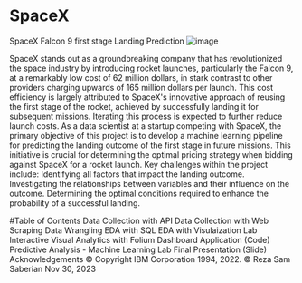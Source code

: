 # SpaceX
SpaceX Falcon 9 first stage Landing Prediction
![image](https://github.com/SamSaberian/SpaceX/assets/107582673/35a805a7-94cc-4226-b004-cd09be4d4121)

SpaceX stands out as a groundbreaking company that has revolutionized the space industry by introducing rocket launches, particularly the Falcon 9, at a remarkably low cost of 62 million dollars, in stark contrast to other providers charging upwards of 165 million dollars per launch. This cost efficiency is largely attributed to SpaceX's innovative approach of reusing the first stage of the rocket, achieved by successfully landing it for subsequent missions. Iterating this process is expected to further reduce launch costs. As a data scientist at a startup competing with SpaceX, the primary objective of this project is to develop a machine learning pipeline for predicting the landing outcome of the first stage in future missions. This initiative is crucial for determining the optimal pricing strategy when bidding against SpaceX for a rocket launch.
Key challenges within the project include:
Identifying all factors that impact the landing outcome.
Investigating the relationships between variables and their influence on the outcome.
Determining the optimal conditions required to enhance the probability of a successful landing.


#Table of Contents
Data Collection with API
Data Collection with Web Scraping
Data Wrangling
EDA with SQL
EDA with Visulaization Lab
Interactive Visual Analytics with Folium
Dashboard Application (Code)
Predictive Analysis - Machine Learning Lab
Final Presentation (Slide)
Acknowledgements
© Copyright IBM Corporation 1994, 2022.
© Reza Sam Saberian Nov 30, 2023
